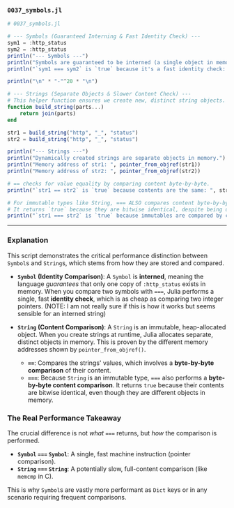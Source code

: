 ### `0037_symbols.jl`

```julia
# 0037_symbols.jl

# --- Symbols (Guaranteed Interning & Fast Identity Check) ---
sym1 = :http_status
sym2 = :http_status
println("--- Symbols ---")
println("Symbols are guaranteed to be interned (a single object in memory).")
println("`sym1 === sym2` is `true` because it's a fast identity check: ", sym1 === sym2)

println("\n" * "-"^20 * "\n")

# --- Strings (Separate Objects & Slower Content Check) ---
# This helper function ensures we create new, distinct string objects.
function build_string(parts...)
    return join(parts)
end

str1 = build_string("http", "_", "status")
str2 = build_string("http", "_", "status")

println("--- Strings ---")
println("Dynamically created strings are separate objects in memory.")
println("Memory address of str1: ", pointer_from_objref(str1))
println("Memory address of str2: ", pointer_from_objref(str2))

# == checks for value equality by comparing content byte-by-byte.
println("`str1 == str2` is `true` because contents are the same: ", str1 == str2)

# For immutable types like String, === ALSO compares content byte-by-byte.
# It returns `true` because they are bitwise identical, despite being different objects.
println("`str1 === str2` is `true` because immutables are compared by content: ", str1 === str2)
```

-----

### Explanation

This script demonstrates the critical performance distinction between `Symbol`s and `String`s, which stems from how they are stored and compared.

  * **`Symbol` (Identity Comparison)**: A `Symbol` is **interned**, meaning the language *guarantees* that only one copy of `:http_status` exists in memory. When you compare two symbols with `===`, Julia performs a single, fast **identity check**, which is as cheap as comparing two integer pointers. (NOTE: I am not really sure if this is how it works but seems sensible for an interned string)

  * **`String` (Content Comparison)**: A `String` is an immutable, heap-allocated object. When you create strings at runtime, Julia allocates separate, distinct objects in memory. This is proven by the different memory addresses shown by `pointer_from_objref()`.

      * **`==`**: Compares the strings' values, which involves a **byte-by-byte comparison** of their content.
      * **`===`**: Because `String` is an immutable type, `===` also performs a **byte-by-byte content comparison**. It returns `true` because their contents are bitwise identical, even though they are different objects in memory.

### The Real Performance Takeaway

The crucial difference is not *what* `===` returns, but *how* the comparison is performed.

  * **`Symbol` `===` `Symbol`**: A single, fast machine instruction (pointer comparison).
  * **`String` `===` `String`**: A potentially slow, full-content comparison (like `memcmp` in C).

This is why `Symbol`s are vastly more performant as `Dict` keys or in any scenario requiring frequent comparisons.